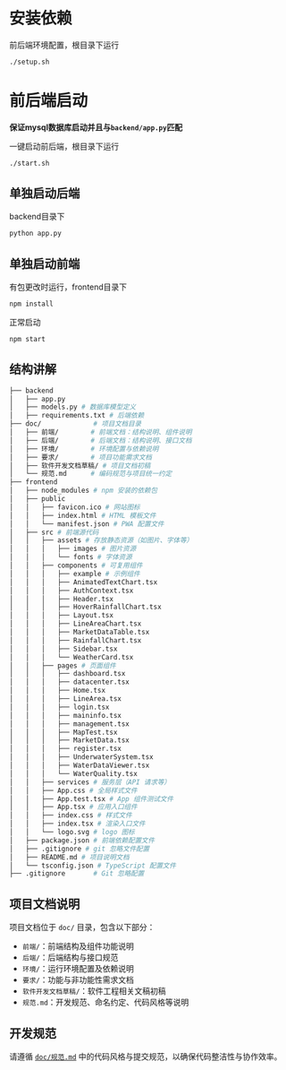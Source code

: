 # 安装依赖
前后端环境配置，根目录下运行
```bash
./setup.sh
```


# 前后端启动

**保证mysql数据库启动并且与`backend/app.py`匹配**

一键启动前后端，根目录下运行
```bash
./start.sh
```

## 单独启动后端


backend目录下
```bash
python app.py
```



## 单独启动前端

有包更改时运行，frontend目录下
```bash
npm install
```

正常启动
```bash
npm start
```

## 结构讲解
```bash
├── backend
│   ├── app.py
│   ├── models.py # 数据库模型定义
│   ├── requirements.txt # 后端依赖
├── doc/             # 项目文档目录
│   ├── 前端/        # 前端文档：结构说明、组件说明
│   ├── 后端/        # 后端文档：结构说明、接口文档
│   ├── 环境/        # 环境配置与依赖说明
│   ├── 要求/        # 项目功能需求文档
│   ├── 软件开发文档草稿/ # 项目文档初稿
│   └── 规范.md      # 编码规范与项目统一约定
├── frontend
│   ├── node_modules # npm 安装的依赖包
│   ├── public 
│   │   ├── favicon.ico # 网站图标
│   │   ├── index.html # HTML 模板文件
│   │   └── manifest.json # PWA 配置文件
│   ├── src # 前端源代码
│   │   ├── assets # 存放静态资源（如图片、字体等）
│   │   │   ├── images # 图片资源
│   │   │   └── fonts # 字体资源
│   │   ├── components # 可复用组件
│   │   │   ├── example # 示例组件
│   │   │   ├── AnimatedTextChart.tsx
│   │   │   ├── AuthContext.tsx
│   │   │   ├── Header.tsx
│   │   │   ├── HoverRainfallChart.tsx
│   │   │   ├── Layout.tsx
│   │   │   ├── LineAreaChart.tsx
│   │   │   ├── MarketDataTable.tsx
│   │   │   ├── RainfallChart.tsx
│   │   │   ├── Sidebar.tsx
│   │   │   └── WeatherCard.tsx
│   │   ├── pages # 页面组件
│   │   │   ├── dashboard.tsx
│   │   │   ├── datacenter.tsx
│   │   │   ├── Home.tsx
│   │   │   ├── LineArea.tsx
│   │   │   ├── login.tsx
│   │   │   ├── maininfo.tsx
│   │   │   ├── management.tsx
│   │   │   ├── MapTest.tsx
│   │   │   ├── MarketData.tsx
│   │   │   ├── register.tsx
│   │   │   ├── UnderwaterSystem.tsx
│   │   │   ├── WaterDataViewer.tsx
│   │   │   └── WaterQuality.tsx
│   │   ├── services # 服务层（API 请求等）
│   │   ├── App.css # 全局样式文件
│   │   ├── App.test.tsx # App 组件测试文件
│   │   ├── App.tsx # 应用入口组件
│   │   ├── index.css # 样式文件
│   │   ├── index.tsx # 渲染入口文件
│   │   └── logo.svg # logo 图标
│   ├── package.json # 前端依赖配置文件
│   ├── .gitignore # git 忽略文件配置
│   ├── README.md # 项目说明文档
│   └── tsconfig.json # TypeScript 配置文件
├── .gitignore       # Git 忽略配置

```



## 项目文档说明

项目文档位于 `doc/` 目录，包含以下部分：

* `前端/`：前端结构及组件功能说明
* `后端/`：后端结构与接口规范
* `环境/`：运行环境配置及依赖说明
* `要求/`：功能与非功能性需求文档
* `软件开发文档草稿/`：软件工程相关文稿初稿
* `规范.md`：开发规范、命名约定、代码风格等说明

## 开发规范

请遵循 [`doc/规范.md`](./doc/规范.md) 中的代码风格与提交规范，以确保代码整洁性与协作效率。



